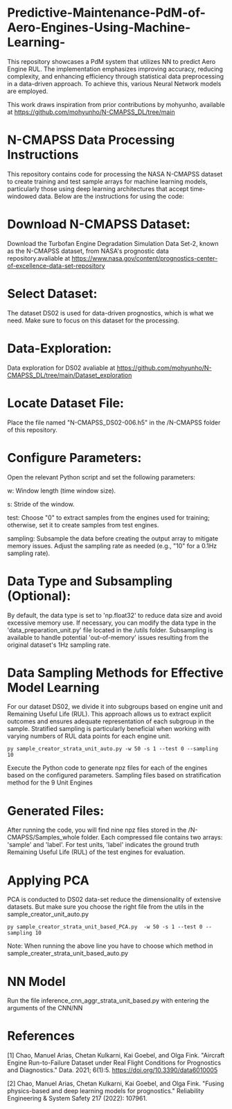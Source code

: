 # Predictive-Maintenance-PdM-of-Aero-Engines-Using-Machine-Learning-

This repository showcases a PdM system that utilizes NN to predict Aero Engine RUL. The implementation emphasizes improving accuracy, reducing complexity, and enhancing efficiency through statistical data preprocessing in a data-driven approach. To achieve this, various Neural Network models are employed.


This work draws inspiration from prior contributions by mohyunho, available at https://github.com/mohyunho/N-CMAPSS_DL/tree/main

# N-CMAPSS Data Processing Instructions
This repository contains code for processing the NASA N-CMAPSS dataset to create training and test sample arrays for machine learning models, particularly those using deep learning architectures that accept time-windowed data. Below are the instructions for using the code:

# Download N-CMAPSS Dataset:

Download the Turbofan Engine Degradation Simulation Data Set-2, known as the N-CMAPSS dataset, from NASA's prognostic data repository.avaliable at https://www.nasa.gov/content/prognostics-center-of-excellence-data-set-repository

# Select Dataset:

The dataset DS02 is used for data-driven prognostics, which is what we need. Make sure to focus on this dataset for the processing.

# Data-Exploration:
 Data exploration for DS02 avaliable at https://github.com/mohyunho/N-CMAPSS_DL/tree/main/Dataset_exploration

# Locate Dataset File:

Place the file named "N-CMAPSS_DS02-006.h5" in the /N-CMAPSS folder of this repository.
# Configure Parameters:

Open the relevant Python script and set the following parameters:

w: Window length (time window size).

s: Stride of the window.

test: Choose "0" to extract samples from the engines used for training; otherwise, set it to create samples from test engines.

sampling: Subsample the data before creating the output array to mitigate memory issues. Adjust the sampling rate as needed (e.g., "10" for a 0.1Hz sampling rate).

# Data Type and Subsampling (Optional):

By default, the data type is set to 'np.float32' to reduce data size and avoid excessive memory use. If necessary, you can modify the data type in the 'data_preparation_unit.py' file located in the /utils folder.
Subsampling is available to handle potential 'out-of-memory' issues resulting from the original dataset's 1Hz sampling rate.

# Data Sampling Methods for Effective Model Learning

For our dataset DS02, we divide it into subgroups based on engine unit and Remaining Useful Life (RUL). This approach allows us to extract explicit outcomes and ensures adequate representation of each subgroup in the sample. Stratified sampling is particularly beneficial when working with varying numbers of RUL data points for each engine unit.

```
py sample_creator_strata_unit_auto.py -w 50 -s 1 --test 0 --sampling 10
```
Execute the Python code to generate npz files for each of the engines based on the configured parameters. Sampling files based on stratification method for the 9 Unit Engines 

# Generated Files:

After running the code, you will find nine npz files stored in the /N-CMAPSS/Samples_whole folder. Each compressed file contains two arrays: 'sample' and 'label'.
For test units, 'label' indicates the ground truth Remaining Useful Life (RUL) of the test engines for evaluation.

# Applying PCA 

PCA is conducted to DS02 data-set reduce the dimensionality of extensive datasets. But make sure you choose the right file from the utils in the sample_creator_unit_auto.py

```
py sample_creator_strata_unit_based_PCA.py  -w 50 -s 1 --test 0 --sampling 10
```
Note: When running the above line you have to choose which method in sample_creater_strata_unit_based_auto.py 

# NN Model 
Run the file inference_cnn_aggr_strata_unit_based.py with entering the arguments of the CNN/NN

# References

[1] Chao, Manuel Arias, Chetan Kulkarni, Kai Goebel, and Olga Fink. "Aircraft Engine Run-to-Failure Dataset under Real Flight Conditions for Prognostics and Diagnostics." Data. 2021; 6(1):5. https://doi.org/10.3390/data6010005

[2] Chao, Manuel Arias, Chetan Kulkarni, Kai Goebel, and Olga Fink. "Fusing physics-based and deep learning models for prognostics." Reliability Engineering & System Safety 217 (2022): 107961.




